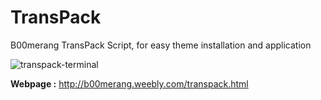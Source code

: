 # TransPack
B00merang TransPack Script, for easy theme installation and application

![transpack-terminal](http://b00merang.weebly.com/uploads/1/6/8/1/16813022/screenshot-2016-10-26-14-57-33_orig.png)

**Webpage :** http://b00merang.weebly.com/transpack.html
